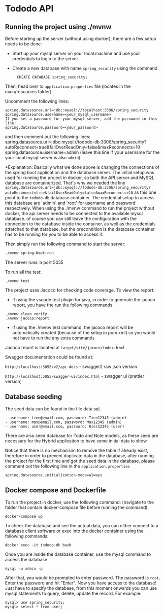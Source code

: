 # Tododo API

## Running the project using ./mvnw 

Before starting up the server (without using docker), there are a few setup needs to be done: 

- Start up your mysql server on your local machine and use your credentials to login to the server.

- Create a new database with name `spring_security` using the command:

        CREATE DATABASE spring_security;

Then, head over to `application.properties` file (locates in the main/resources folder)

Uncomment the following lines:

    spring.datasource.url=jdbc:mysql://localhost:3306/spring_security
    spring.datasource.username=<your_mysql_username>
    If you set a password for your mysql server, add the password in this line:
    spring.datasource.password=<your_password>

and then comment out the following lines:
    spring.datasource.url=jdbc:mysql://tododo-db:3306/spring_security?autoReconnect=true&failOverReadOnly=false&maxReconnects=10
    spring.datasource.username=admin (leave this line if your username for the your local mysql server is also `admin`)

*Explanation: Basically what we done above is changing the connections of the spring boot application and the database server. The initial setup was used for running the project in docker, so both the API server and MySQL database are containerized. That's why we needed the line `spring.datasource.url=jdbc:mysql://tododo-db:3306/spring_security?autoReconnect=true&failOverReadOnly=false&maxReconnects=10` as this one point to the `tododo-db` database container. The credential setup to access this database are 'admin' and 'root' for username and password respectively. When using the ./mvnw command to run the project without docker, the api server needs to be connected to the available mysql database. of course you can still leave the configuration with the connection to the database inside the container, as well as the credentials attatched to that database, but the precondition is the database container has to be running for you to be able to access it. 
    
Then simply run the following command to start the server:

```bash
./mvnw spring-boot:run
```

The server runs in port 5055

To run all the test:

```
./mvnw test
```

The project uses Jacoco for checking code coverage. To view the report:
* if using the vscode test plugin for java, in order to generate the jacoco report, you have the run the following commands

```
./mvnw clean verify
./mvnw jacoco:report
```
* if using the ./mvnw test command, the jacoco report will be automatically created (because of the setup in pom.xml) so you would not have to run the any extra commands

Jacoco report is located at `target/site/jacoco/index.html`

Swagger documentation could be found at:

`http://localhost:5055/v2/api-docs` - swagger2 raw json version

`http://localhost:5055/swagger-ui/index.html` - swagger ui (prettier version)

## Database seeding

The seed data can be found in the file data.sql. 

    - username: tien@email.com, password: Tien12345 (admin)
    - username: max@email.com, password: Max12345 (admin)
    - username: user@email.com, password: User12345 (user)

There are also seed database for Todo and Note models, as these seed are necessary for the Hybrid application to have some initial data to show

Notice that there is no mechanisim to remove the table if already exist, therefore in order to prevent duplicate data in the database, after running the project for the first time and got the seed data in the database, please comment out the following line in the `application.properties`

    spring.datasource.initialization-mode=always

## Docker compose and Dockerfile

To run the project in docker, use the following command: (navigate to the folder that contain docker-compose file before running the command)

    docker-compose up

To check the database and see the actual data, you can either connect to a database client software or exec into the docker container using the following commands:

    docker exec -it tododo-db bash

Once you are inside the database container, use the mysql command to access the database

    mysql -u admin -p

After that, you would be prompted to enter password. The password is `root`. Enter the password and hit "Enter". Now you have access to the database! Just have to specify the database, from this moment onwards you can use mysql statements to query, delete, update the record. For example:

    mysql> use spring_security;
    mysql> select * from user;
